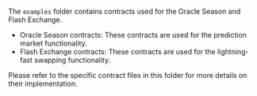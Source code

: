 The `examples` folder contains contracts used for the Oracle Season and Flash Exchange.

- Oracle Season contracts: These contracts are used for the prediction market functionality.
- Flash Exchange contracts: These contracts are used for the lightning-fast swapping functionality.

Please refer to the specific contract files in this folder for more details on their implementation.
